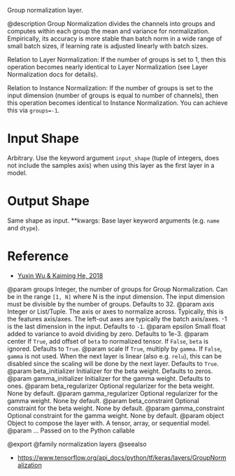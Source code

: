 Group normalization layer.

@description
Group Normalization divides the channels into groups and computes
within each group the mean and variance for normalization.
Empirically, its accuracy is more stable than batch norm in a wide
range of small batch sizes, if learning rate is adjusted linearly
with batch sizes.

Relation to Layer Normalization:
If the number of groups is set to 1, then this operation becomes nearly
identical to Layer Normalization (see Layer Normalization docs for details).

Relation to Instance Normalization:
If the number of groups is set to the input dimension (number of groups is
equal to number of channels), then this operation becomes identical to
Instance Normalization. You can achieve this via `groups=-1`.

# Input Shape
Arbitrary. Use the keyword argument
`input_shape` (tuple of integers, does not include the samples
axis) when using this layer as the first layer in a model.

# Output Shape
Same shape as input.
**kwargs: Base layer keyword arguments (e.g. `name` and `dtype`).

# Reference
- [Yuxin Wu & Kaiming He, 2018](https://arxiv.org/abs/1803.08494)

@param groups Integer, the number of groups for Group Normalization. Can be in
    the range `[1, N]` where N is the input dimension. The input
    dimension must be divisible by the number of groups.
    Defaults to 32.
@param axis Integer or List/Tuple. The axis or axes to normalize across.
    Typically, this is the features axis/axes. The left-out axes are
    typically the batch axis/axes. -1 is the last dimension in the
    input. Defaults to `-1`.
@param epsilon Small float added to variance to avoid dividing by zero.
    Defaults to 1e-3.
@param center If `True`, add offset of `beta` to normalized tensor.
    If `False`, `beta` is ignored. Defaults to `True`.
@param scale If `True`, multiply by `gamma`. If `False`, `gamma` is not used.
    When the next layer is linear (also e.g. `relu`), this can be
    disabled since the scaling will be done by the next layer.
    Defaults to `True`.
@param beta_initializer Initializer for the beta weight. Defaults to zeros.
@param gamma_initializer Initializer for the gamma weight. Defaults to ones.
@param beta_regularizer Optional regularizer for the beta weight. None by
    default.
@param gamma_regularizer Optional regularizer for the gamma weight. None by
    default.
@param beta_constraint Optional constraint for the beta weight.
    None by default.
@param gamma_constraint Optional constraint for the gamma weight. None by
    default.
@param object Object to compose the layer with. A tensor, array, or sequential model.
@param ... Passed on to the Python callable

@export
@family normalization layers
@seealso
+ <https://www.tensorflow.org/api_docs/python/tf/keras/layers/GroupNormalization>
